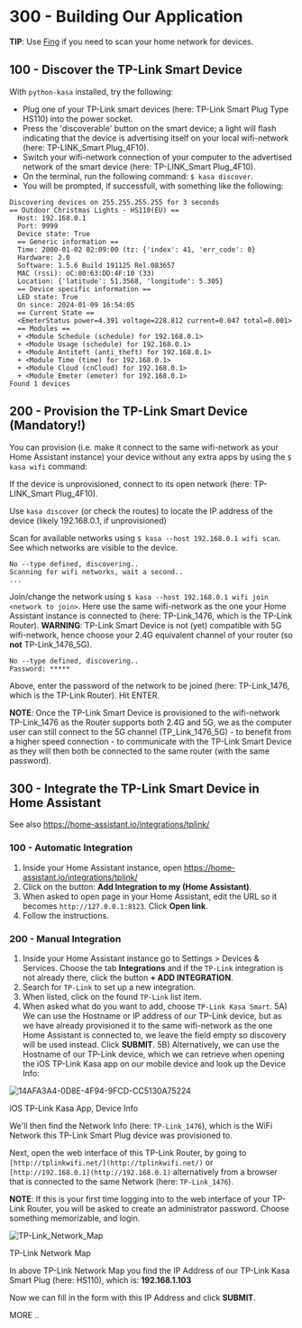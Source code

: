# 300 - Building Our Application

**TIP**: Use [Fing](https://github.com/vanHeemstraSystems/fing) if you need to scan your home network for devices.

## 100 - Discover the TP-Link Smart Device

With ```python-kasa``` installed, try the following:

- Plug one of your TP-Link smart devices (here: TP-Link Smart Plug Type HS110) into the power socket.
- Press the 'discoverable' button on the smart device; a light will flash indicating that the device is advertising itself on your local wifi-network (here: TP-LINK_Smart Plug_4F10).
- Switch your wifi-network connection of your computer to the advertised network of the smart device (here: TP-LINK_Smart Plug_4F10).
- On the terminal, run the following command: ```$ kasa discover```.
- You will be prompted, if successfull, with something like the following:

```
Discovering devices on 255.255.255.255 for 3 seconds
== Outdoor Christmas Lights - HS110(EU) ==
  Host: 192.168.0.1
  Port: 9999
  Device state: True
  == Generic information ==
  Time: 2000-01-02 02:09:00 (tz: {'index': 41, 'err_code': 0}
  Hardware: 2.0
  Software: 1.5.6 Build 191125 Rel.083657
  MAC (rssi): oC:80:63:DD:4F:10 (33)
  Location: {'latitude': 51.3568, 'longitude': 5.305}
  == Device specific information ==
  LED state: True
  On since: 2024-01-09 16:54:05
  == Current State ==
  <EmeterStatus power=4.391 voltage=228.812 current=0.047 total=0.001>
  == Modules ==
  + <Module Schedule (schedule) for 192.168.0.1>
  + <Module Usage (schedule) for 192.168.0.1>
  + <Module Antiteft (anti_theft) for 192.168.0.1>
  + <Module Time (time) for 192.168.0.1>
  + <Module Cloud (cnCloud) for 192.168.0.1>
  + <Module Emeter (emeter) for 192.168.0.1>
Found 1 devices
```

## 200 - Provision the TP-Link Smart Device (Mandatory!)

You can provision (i.e. make it connect to the same wifi-network as your Home Assistant instance) your device without any extra apps by using the ```$ kasa wifi``` command:

If the device is unprovisioned, connect to its open network (here: TP-LINK_Smart Plug_4F10).

Use ```kasa discover``` (or check the routes) to locate the IP address of the device (likely 192.168.0.1, if unprovisioned)

Scan for available networks using ```$ kasa --host 192.168.0.1 wifi scan```. See which networks are visible to the device.

```
No --type defined, discovering..
Scanning for wifi networks, wait a second..
...
```

Join/change the network using ```$ kasa --host 192.168.0.1 wifi join <network to join>```. Here use the same wifi-network as the one your Home Assistant instance is connected to (here: TP-Link_1476, which is the TP-Link Router). **WARNING**: TP-Link Smart Device is not (yet) compatible with 5G wifi-network, hence choose your 2.4G equivalent channel of your router (so **not** TP-Link_1476_5G).

```
No --type defined, discovering..
Password: *****
```

Above, enter the password of the network to be joined (here: TP-Link_1476, which is the TP-Link Router). Hit ENTER.

**NOTE**: Once the TP-Link Smart Device is provisioned to the wifi-network TP-Link_1476 as the Router supports both 2.4G and 5G, we as the computer user can still connect to the 5G channel (TP_Link_1476_5G) - to benefit from a higher speed connection -  to communicate with the TP-Link Smart Device as they will then both be connected to the same router (with the same password).

## 300 - Integrate the TP-Link Smart Device in Home Assistant

See also https://home-assistant.io/integrations/tplink/

### 100 - Automatic Integration

1) Inside your Home Assistant instance, open https://home-assistant.io/integrations/tplink/
2) Click on the button: **Add Integration to my (Home Assistant)**.
3) When asked to open page in your Home Assistant, edit the URL so it becomes ```http://127.0.0.1:8123```. Click **Open link**.
4) Follow the instructions.

### 200 - Manual Integration

1) Inside your Home Assistant instance go to Settings > Devices & Services. Choose the tab **Integrations** and if the ```TP-Link``` integration is not already there, click the button **+ ADD INTEGRATION**.
2) Search for ```TP-Link``` to set up a new integration.
3) When listed, click on the found ```TP-Link``` list item.
4) When asked what do you want to add, choose ```TP-Link Kasa Smart```.
5A) We can use the Hostname or IP address of our TP-Link device, but as we have already provisioned it to the same wifi-network as the one Home Assistant is connected to, we leave the field empty so discovery will be used instead. Click **SUBMIT**.
5B) Alternatively, we can use the Hostname of our TP-Link device, which we can retrieve when opening the iOS TP-Link Kasa app on our mobile device and look up the Device Info:

![14AFA3A4-0D8E-4F94-9FCD-CC5130A75224](https://github.com/vanHeemstraSystems/home-assistant-tp-link-kasa-smart/assets/1499433/9d489f52-ba8b-488c-a8bf-e19ed95991f3)

iOS TP-Link Kasa App, Device Info

We'll then find the Network Info (here: ```TP-Link_1476```), which is the WiFi Network this TP-Link Smart Plug device was provisioned to.

Next, open the web interface of this TP-Link Router, by going to ```[http://tplinkwifi.net/](http://tplinkwifi.net/)``` or ```[http://192.168.0.1](http://192.168.0.1)``` alternatively from a browser that is connected to the same Network (here: ```TP-Link_1476```). 

**NOTE**: If this is your first time logging into to the web interface of your TP-Link Router, you will be asked to create an administrator password. Choose something memorizable, and login.

![TP-Link_Network_Map](https://github.com/vanHeemstraSystems/home-assistant-tp-link-kasa-smart/assets/1499433/2ab357f0-d641-4587-9869-cc68cf8ff2e2)

TP-Link Network Map

In above TP-Link Network Map you find the IP Address of our TP-Link Kasa Smart Plug (here: HS110), which is: **192.168.1.103**

Now we can fill in the form with this IP Address and click **SUBMIT**.


MORE ..



